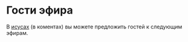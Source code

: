Гости эфира
===========

В [исусах](https://github.com/znprod/stream-guests/issues) (в коментах) вы можете предложить гостей к следующим эфирам.
